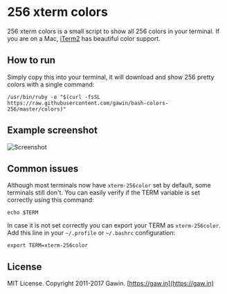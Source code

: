 # 256 xterm colors

256 xterm colors is a small script to show all 256 colors in your terminal.
If you are on a Mac, [iTerm2](https://www.iterm2.com/) has beautiful color support.

## How to run

Simply copy this into your terminal, it will download and show 256 pretty colors with a single command:

```
/usr/bin/ruby -e "$(curl -fsSL https://raw.githubusercontent.com/gawin/bash-colors-256/master/colors)"
```

## Example screenshot

![Screenshot](https://raw.githubusercontent.com/gawin/bash-colors-256/master/colors_screenshot.png?raw=true)

## Common issues

Although most terminals now have `xterm-256color` set by default, some terminals still don't.
You can easily verify if the TERM variable is set correctly using this command:

```
echo $TERM
```

In case it is not set correctly you can export your TERM as `xterm-256color`. Add this line in your `~/.profile` or `~/.bashrc` configuration:

```
export TERM=xterm-256color
```

## License

MIT License. Copyright 2011-2017 Gawin. [https://gaw.in](https://gaw.in)
